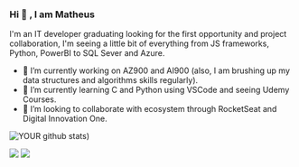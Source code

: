 
### Hi 👋  , I am Matheus 
I'm an IT developer graduating looking for the first opportunity and project collaboration, I'm seeing a little bit of everything from JS frameworks, Python, PowerBI to SQL Sever and Azure.
- 🔭 I’m currently working on AZ900 and AI900 (also, I am brushing up my data structures and algorithms skills regularly).  
- 🌱 I’m currently learning C and Python using VSCode and seeing Udemy Courses.  
- 🤝 I’m looking to collaborate with ecosystem through RocketSeat and Digital Innovation One.
  
![YOUR github stats](https://github-readme-stats.vercel.app/api?username=L4TN&show_icons=true&theme=radical))  
  

[<img src="https://img.shields.io/badge/medium-%2312100E.svg?&style=for-the-badge&logo=medium&logoColor=white" />](https://medium.com/@l4tn) [<img src="https://img.shields.io/badge/linkedin-%230077B5.svg?&style=for-the-badge&logo=linkedin&logoColor=white" />](https://www.linkedin.com/in/matt-sousa-dias/) 

